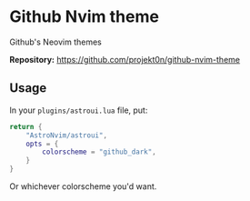 # Github Nvim theme

Github's Neovim themes

**Repository:** <https://github.com/projekt0n/github-nvim-theme>

## Usage

In your `plugins/astroui.lua` file, put:

```lua
return {
    "AstroNvim/astroui",
    opts = {
        colorscheme = "github_dark",
    }
}
```

Or whichever colorscheme you'd want.
